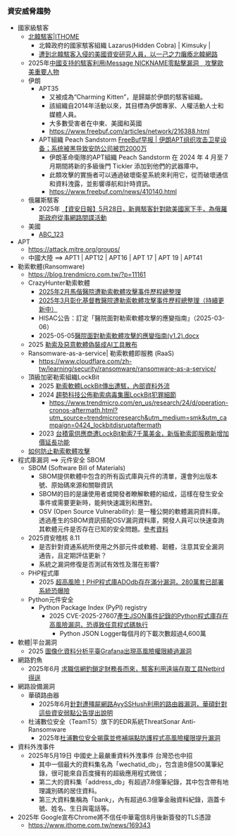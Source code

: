 ### 資安威脅趨勢
- 國家級駭客
  - [北韓駭客|ITHOME](https://www.ithome.com.tw/tags/%E5%8C%97%E9%9F%93%E9%A7%AD%E5%AE%A2)
    - 北韓政府的國家駭客組織 Lazarus(Hidden Cobra) | Kimsuky |
    - [遭到北韓駭客入侵的美國資安研究人員，以一己之力癱瘓北韓網路](https://www.ithome.com.tw/news/149189)
  - 2025年[中國支持的駭客利用iMessage NICKNAME零點擊漏洞　攻擊歐美重要人物](https://www.ithome.com.tw/news/169423)
  - 伊朗
    - APT35
      - 又被成為“Charming Kitten”，是歸屬於伊朗的駭客組織。
      - 該組織自2014年活動以來，其目標為伊朗專家、人權活動人士和媒體人員。
      - 大多數受害者在中東、美國和英國
      - https://www.freebuf.com/articles/network/216388.html
    - APT組織 Peach Sandstorm [FreeBuf早报 | 伊朗APT组织攻击卫星设备；系统被黑导致安防公司被罚2000万](https://www.freebuf.com/news/410140.html)
      - 伊朗革命衛隊的APT組織 Peach Sandstorm 在 2024 年 4 月至 7 月期間將新的多級後門 Tickler 添加到他們的武器庫中。
      - 此類攻擊的實施者可以通過破壞衛星系統來利用它，從而破壞通信和資料洩露，並影響導航和計時資訊。
      - https://www.freebuf.com/news/410140.html
  - 俄羅斯駭客
    - 2025年 [【資安日報】5月28日，新興駭客針對歐美國家下手，為俄羅斯政府從事網路間諜活動](https://www.ithome.com.tw/news/169238) 
  - 美國
    - [ABC_123](https://cloud.tencent.com/developer/user/6293454)  
- APT
  - https://attack.mitre.org/groups/
  - 中國大陸 ==> APT1 | APT12 | APT16 | APT 17 | APT 19 | APT41
- 勒索軟體(Ransomware)
  - https://blog.trendmicro.com.tw/?p=11161
  - CrazyHunter勒索軟體
    - [2025年2月馬偕醫院遭勒索軟體攻擊事件歷程總整理](https://www.ithome.com.tw/news/167327)
    - [2025年3月彰化基督教醫院遭勒索軟體攻擊事件歷程總整理（持續更新中）](https://www.ithome.com.tw/news/167671)
    - HISAC公告：訂定「醫院面對勒索軟體攻擊的應變指南」（2025-03-06）
    - 2025-05-05[醫院面對勒索軟體攻擊的應變指南(v1.2).docx](https://hisac.nat.gov.tw/malware?295)
  - 2025 [勒索及惡意軟體偽裝成AI工具散布](https://www.ithome.com.tw/news/169407)
  - Ransomware-as-a-service| 勒索軟體即服務 (RaaS)
    - https://www.cloudflare.com/zh-tw/learning/security/ransomware/ransomware-as-a-service/ 
  - 頂級加密勒索組織LockBit
    - 2025 [勒索軟體LockBit傳出遭駭，內部資料外流]()
    - 2024 [趨勢科技公佈勒索病毒集團LockBit犯罪細節](https://www.ithome.com.tw/pr/162323)
      - https://www.trendmicro.com/en_us/research/24/d/operation-cronos-aftermath.html?utm_source=trendmicroresearch&utm_medium=smk&utm_campaign=0424_lockbitdisruptaftermath
    - 2023 [台積電供應商遭LockBit勒索7千萬美金，新版勒索即服務新增加價延長功能](https://www.ithome.com.tw/news/157611) 
  - [如何防止勒索軟體攻擊](https://www.cloudflare.com/zh-tw/learning/security/ransomware/how-to-prevent-ransomware/)
- 程式庫漏洞 ==> 元件安全 SBOM 
  - SBOM (Software Bill of Materials)
    - SBOM提供軟體中包含的所有函式庫與元件的清單，還會列出版本號、原始碼來源和關聯資訊
    - SBOM的目的是讓使用者或開發者瞭解軟體的組成，這樣在發生安全事件或需要更新時，能夠快速識別和應對。
    - OSV (Open Source Vulnerability): 是一種公開的軟體漏洞資料庫。透過產生的SBOM資訊搭配OSV漏洞資料庫，開發人員可以快速查詢其軟體元件是否存在已知的安全問題。[參考資料](https://material.nics.nat.gov.tw/material/sbom/Guide_to_SBOM_and_OSV_Tools/)
  - 2025資安稽核 8.11
    - 是否針對資通系統所使用之外部元件或軟體、韌體，注意其安全漏洞通告，且定期評估更新？
    - 系統之漏洞修復是否測試有效性及潛在影響? 
  - PHP程式庫
    - 2025 [超高風險！PHP程式庫ADOdb存在滿分漏洞，280萬套已部署系統恐曝險](https://www.ithome.com.tw/news/168751)
  - Python元件安全
    - Python Package Index (PyPI) registry
      - 2025 CVE-2025-27607[產生JSON事件記錄的Python程式庫存在高風險漏洞，恐導致任意程式碼執行](https://www.ithome.com.tw/news/167905)
        - Python JSON Logger每個月的下載次數超過4,600萬 
- 軟體|平台漏洞
  - 2025 [圖像化資料分析平臺Grafana出現高風險權限繞過漏洞](https://www.ithome.com.tw/news/168640) 
- 網路釣魚
  - 2025年6月 [求職信網釣鎖定財務長而來，駭客利用遠端存取工具Netbird得逞](https://thehackernews.com/2025/06/fake-recruiter-emails-target-cfos-using.html) 
- 網路設備漏洞
  - 華碩路由器
    - 2025年6月[針對遭殭屍網路AyySSHush利用的路由器漏洞，華碩針對這些資安弱點公告提出說明](https://www.ithome.com.tw/news/169322)  
  - 杜浦數位安全（TeamT5）旗下的EDR系統ThreatSonar Anti-Ransomware
    - 2025年[杜浦數位安全揭露並修補端點防護程式高風險權限提升漏洞](https://www.ithome.com.tw/news/169339) 
- 資料外洩事件
  - 2025年5月19日 中國史上最嚴重資料外洩事件 台灣恐也中招
    - 其中一個最大的資料集名為「wechatid_db」，包含逾8億500萬筆紀錄，很可能來自百度擁有的超級應用程式微信；
    - 第二大的資料集「address_db」有超過7.8億筆紀錄，其中包含帶有地理識別碼的居住資料。
    - 第三大資料集稱為「bank」，內有超過6.3億筆金融資料紀錄，涵蓋卡號、姓名、生日與電話等。
- 2025年 Google宣布Chrome將不信任中華電信8月後新簽發的TLS憑證
  - https://www.ithome.com.tw/news/169343  
